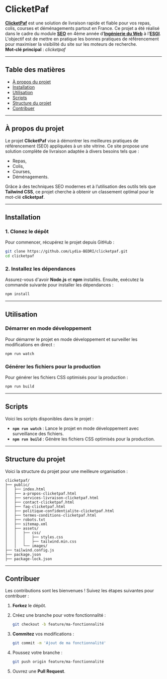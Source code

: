 # ClicketPaf

**[ClicketPaf](https://www.clicketpaf.org/)** est une solution de livraison rapide et fiable pour vos repas, colis, courses et déménagements partout en France. Ce projet a été réalisé dans le cadre du module **[SEO](https://www.esgi.fr/actualites/21032023-en-quoi-consiste-le-metier-de-redacteur-web)** en 4ème année d’**[Ingénierie du Web](https://www.esgi.fr/programmes/ingenierie-web.html)** à l’**[ESGI](https://www.esgi.fr)**. L'objectif est de mettre en pratique les bonnes pratiques de référencement pour maximiser la visibilité du site sur les moteurs de recherche.  
**Mot-clé principal** : *clicketpaf*

* * *

## Table des matières

- [À propos du projet](# "#%C3%A0-propos-du-projet")
- [Installation](#installation)
- [Utilisation](#utilisation)
- [Scripts](#scripts)
- [Structure du projet](#structure-du-projet)
- [Contribuer](#contribuer)
  
* * *

## À propos du projet

Le projet **ClicketPaf** vise à démontrer les meilleures pratiques de référencement (SEO) appliquées à un site vitrine. Ce site propose une solution complète de livraison adaptée à divers besoins tels que :

- Repas,
- Colis,
- Courses,
- Déménagements.

Grâce à des techniques SEO modernes et à l’utilisation des outils tels que **Tailwind CSS**, ce projet cherche à obtenir un classement optimal pour le mot-clé **clicketpaf**.

* * *

## Installation

### 1\. Clonez le dépôt

Pour commencer, récupérez le projet depuis GitHub :

```bash
git clone https://github.com/Lydia-BEDRI/clicketpaf.git
cd clicketpaf
```

### 2\. Installez les dépendances

Assurez-vous d'avoir **Node.js** et **npm** installés. Ensuite, exécutez la commande suivante pour installer les dépendances :

```bash
npm install
```

* * *

## Utilisation

### Démarrer en mode développement

Pour démarrer le projet en mode développement et surveiller les modifications en direct :

```bash
npm run watch
```

### Générer les fichiers pour la production

Pour générer les fichiers CSS optimisés pour la production :

```bash
npm run build
```

* * *

## Scripts

Voici les scripts disponibles dans le projet :

- **`npm run watch`** : Lance le projet en mode développement avec surveillance des fichiers.
- **`npm run build`** : Génère les fichiers CSS optimisés pour la production.

* * *

## Structure du projet

Voici la structure du projet pour une meilleure organisation :

```
clicketpaf/
├── public/
│   ├── index.html
│   ├── a-propos-clicketpaf.html
│   ├── services-livraison-clicketpaf.html
│   ├── contact-clicketpaf.html
│   ├── faq-clicketpaf.html
│   ├── politique-confidentialite-clicketpaf.html
│   ├── termes-conditions-clicketpaf.html
│   ├── robots.txt
│   ├── sitemap.xml
│   ├── assets/
│   │   ├── css/
│   │   │   ├── styles.css
│   │   │   ├── tailwind.min.css
│   │   └── images/
├── tailwind.config.js
├── package.json
├── package-lock.json
```

* * *

## Contribuer

Les contributions sont les bienvenues ! Suivez les étapes suivantes pour contribuer :

1.  **Forkez** le dépôt.
    
2.  Créez une branche pour votre fonctionnalité :
    
    ```bash
    git checkout -b feature/ma-fonctionnalité
    ```
    
3.  **Commitez** vos modifications :
    
    ```bash
    git commit -m 'Ajout de ma fonctionnalité'
    ```
    
4.  Poussez votre branche :
    
    ```bash
    git push origin feature/ma-fonctionnalité
    ```
    
5.  Ouvrez une **Pull Request**.